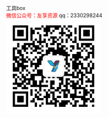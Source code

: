 工具box
<br>
<font color="red">
微信公众号：友享资源</font>
qq：2330298244
<br>
<img witdh="150rpx" src="https://github.com/duijiao/tools/blob/main/qrcode_for_gh_407a4f664545_258.jpg?raw=true">
